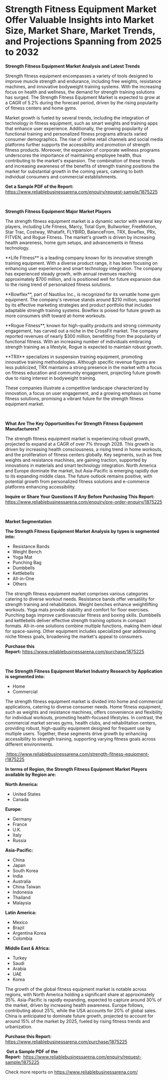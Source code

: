 <p><h1>Strength Fitness Equipment Market Offer Valuable Insights into Market Size, Market Share, Market Trends, and Projections Spanning from 2025 to 2032</h1></p><p><strong>Strength Fitness Equipment Market Analysis and Latest Trends</strong></p>
<p><p>Strength fitness equipment encompasses a variety of tools designed to improve muscle strength and endurance, including free weights, resistance machines, and innovative bodyweight training systems. With the increasing focus on health and wellness, the demand for strength training solutions has surged. The Strength Fitness Equipment Market is expected to grow at a CAGR of 5.2% during the forecast period, driven by the rising popularity of fitness centers and home gyms.</p><p>Market growth is fueled by several trends, including the integration of technology in fitness equipment, such as smart weights and training apps that enhance user experience. Additionally, the growing popularity of functional training and personalized fitness programs attracts varied consumer demographics. The rise of online retail channels and social media platforms further supports the accessibility and promotion of strength fitness products. Moreover, the expansion of corporate wellness programs underscores the importance of maintaining employee health, thus contributing to the market's expansion. The combination of these trends and increasing awareness of the benefits of strength training positions the market for substantial growth in the coming years, catering to both individual consumers and commercial establishments.</p></p>
<p><strong>Get a Sample PDF of the Report:&nbsp;</strong> <a href="https://www.reliablebusinessarena.com/enquiry/request-sample/1875225?utm_campaign=1990&utm_medium=2&utm_source=Github&utm_content=ia&utm_term=05042025&utm_id=strength-fitness-equipment">https://www.reliablebusinessarena.com/enquiry/request-sample/1875225</a></p>
<p>&nbsp;</p>
<p><strong>Strength Fitness Equipment Major Market Players</strong></p>
<p><p>The strength fitness equipment market is a dynamic sector with several key players, including Life Fitness, Marcy, Total Gym, Bullworker, FreeMotion, Star Trac, Costway, Whatafit, FLYBIRD, BalanceFrom, TRX, Bowflex, PRx, FITVEN, and Rogue Fitness. The market's growth is driven by increasing health awareness, home gym setups, and advancements in fitness technology.</p><p>**Life Fitness** is a leading company known for its innovative strength training equipment. With a diverse product range, it has been focusing on enhancing user experience and smart technology integration. The company has experienced steady growth, with annual revenues reaching approximately $700 million, and is positioned well for future expansion due to the rising trend of personalized fitness solutions.</p><p>**Bowflex**, part of Nautilus Inc., is recognized for its versatile home gym equipment. The company's revenue stands around $210 million, supported by its effective marketing strategies and product portfolio that includes adaptable strength training systems. Bowflex is poised for future growth as more consumers shift toward at-home workouts.</p><p>**Rogue Fitness**, known for high-quality products and strong community engagement, has carved out a niche in the CrossFit market. The company reported revenues of nearly $300 million, benefitting from the popularity of functional fitness. With an increasing number of individuals embracing strength training as a lifestyle, Rogue is expected to maintain robust growth.</p><p>**TRX** specializes in suspension training equipment, promoting innovative training methodologies. Although specific revenue figures are less publicized, TRX maintains a strong presence in the market with a focus on fitness education and community engagement, projecting future growth due to rising interest in bodyweight training.</p><p>These companies illustrate a competitive landscape characterized by innovation, a focus on user engagement, and a growing emphasis on home fitness solutions, promising a vibrant future for the strength fitness equipment market.</p></p>
<p>&nbsp;</p>
<p><strong>What Are The Key Opportunities For Strength Fitness Equipment Manufacturers?</strong></p>
<p><p>The strength fitness equipment market is experiencing robust growth, projected to expand at a CAGR of over 7% through 2028. This growth is driven by increasing health consciousness, a rising trend in home workouts, and the proliferation of fitness centers globally. Key segments, such as free weights and resistance machines, are gaining traction, supported by innovations in materials and smart technology integration. North America and Europe dominate the market, but Asia-Pacific is emerging rapidly due to its expanding middle class. The future outlook remains positive, with potential growth from personalized fitness solutions and e-commerce platforms enhancing accessibility.</p></p>
<p><strong>Inquire or Share Your Questions If Any Before Purchasing This Report:</strong> <a href="https://www.reliablebusinessarena.com/enquiry/pre-order-enquiry/1875225?utm_campaign=1990&utm_medium=2&utm_source=Github&utm_content=ia&utm_term=05042025&utm_id=strength-fitness-equipment">https://www.reliablebusinessarena.com/enquiry/pre-order-enquiry/1875225</a></p>
<p>&nbsp;</p>
<p><strong>Market Segmentation</strong></p>
<p><strong>The Strength Fitness Equipment Market Analysis by types is segmented into:</strong></p>
<p><ul><li>Resistance Bands</li><li>Weight Bench</li><li>Yoga Mat</li><li>Punching Bag</li><li>Dumbbells</li><li>Kettlebells</li><li>All-in-One</li><li>Others</li></ul></p>
<p><p>The strength fitness equipment market comprises various categories catering to diverse workout needs. Resistance bands offer versatility for strength training and rehabilitation. Weight benches enhance weightlifting workouts. Yoga mats provide stability and comfort for floor exercises. Punching bags improve cardiovascular fitness and boxing skills. Dumbbells and kettlebells deliver effective strength training options in compact formats. All-in-one solutions combine multiple functions, making them ideal for space-saving. Other equipment includes specialized gear addressing niche fitness goals, broadening the market's appeal to consumers.</p></p>
<p><strong>Purchase this Report:&nbsp;</strong><a href="https://www.reliablebusinessarena.com/purchase/1875225?utm_campaign=1990&utm_medium=2&utm_source=Github&utm_content=ia&utm_term=05042025&utm_id=strength-fitness-equipment">https://www.reliablebusinessarena.com/purchase/1875225</a></p>
<p>&nbsp;</p>
<p><strong>The Strength Fitness Equipment Market Industry Research by Application is segmented into:</strong></p>
<p><ul><li>Home</li><li>Commercial</li></ul></p>
<p><p>The strength fitness equipment market is divided into home and commercial applications, catering to diverse consumer needs. Home fitness equipment, such as weights and resistance machines, offers convenience and flexibility for individual workouts, promoting health-focused lifestyles. In contrast, the commercial market serves gyms, health clubs, and rehabilitation centers, providing robust, high-quality equipment designed for frequent use by multiple users. Together, these segments drive growth by enhancing accessibility to strength training, supporting varying fitness goals across different environments.</p></p>
<p><a href="https://www.reliablebusinessarena.com/strength-fitness-equipment-r1875225?utm_campaign=1990&utm_medium=2&utm_source=Github&utm_content=ia&utm_term=05042025&utm_id=strength-fitness-equipment">&nbsp;https://www.reliablebusinessarena.com/strength-fitness-equipment-r1875225</a></p>
<p><strong>In terms of Region, the Strength Fitness Equipment Market Players available by Region are:</strong></p>
<p>
    <p> <strong> North America: </strong>
        <ul>
            <li>United States</li>
            <li>Canada</li>
        </ul>
        </p> 
    <p> <strong> Europe: </strong>
        <ul>
            <li>Germany</li>
            <li>France</li>
            <li>U.K.</li>
            <li>Italy</li>
            <li>Russia</li>
        </ul>
        </p> 
    <p> <strong> Asia-Pacific: </strong>
        <ul>
            <li>China</li>
            <li>Japan</li>
            <li>South Korea</li>
            <li>India</li>
            <li>Australia</li>
            <li>China Taiwan</li>
            <li>Indonesia</li>
            <li>Thailand</li>
            <li>Malaysia</li>
        </ul>
        </p> 
    <p> <strong> Latin America: </strong>
        <ul>
            <li>Mexico</li>
            <li>Brazil</li>
            <li>Argentina Korea</li>
            <li>Colombia</li>
        </ul>
        </p> 
    <p> <strong> Middle East & Africa: </strong>
        <ul>
            <li>Turkey</li>
            <li>Saudi</li>
            <li>Arabia</li>
            <li>UAE</li>
            <li>Korea</li>
        </ul>
    </p>
    </p>
<p><p>The growth of the global fitness equipment market is notable across regions, with North America holding a significant share at approximately 35%. Asia-Pacific is rapidly expanding, expected to capture around 30% of the market, driven by increasing health awareness. Europe follows, contributing about 25%, while the USA accounts for 20% of global sales. China is anticipated to dominate future growth, projected to account for around 15% of the market by 2025, fueled by rising fitness trends and urbanization.</p></p>
<p><strong>Purchase this Report: </strong><a href="https://www.reliablebusinessarena.com/purchase/1875225?utm_campaign=1990&utm_medium=2&utm_source=Github&utm_content=ia&utm_term=05042025&utm_id=strength-fitness-equipment">https://www.reliablebusinessarena.com/purchase/1875225</a></p>
<p>&nbsp;<strong>Get a Sample PDF of the Report:&nbsp;&nbsp;</strong><a href="https://www.reliablebusinessarena.com/enquiry/request-sample/1875225?utm_campaign=1990&utm_medium=2&utm_source=Github&utm_content=ia&utm_term=05042025&utm_id=strength-fitness-equipment">https://www.reliablebusinessarena.com/enquiry/request-sample/1875225</a></p>
<p><strong></strong></p>
<p>Check more reports on <a href="https://www.reliablebusinessarena.com/?utm_campaign=1990&utm_medium=2&utm_source=Github&utm_content=ia&utm_term=05042025&utm_id=strength-fitness-equipment">https://www.reliablebusinessarena.com/</a></p>